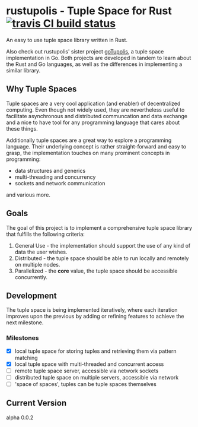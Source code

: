 # rustupolis - Tuple Space for Rust [![travis CI build status](https://travis-ci.org/Micutio/rustupolis.svg?branch=master)](https://travis-ci.org/Micutio/rustupolis)

An easy to use tuple space library written in Rust.

Also check out rustupolis' sister project [goTupolis](https://github.com/Micutio/goTupolis), a tuple space implementation in Go.
Both projects are developed in tandem to learn about the Rust and Go languages, as well as the differences in implementing a similar library.

## Why Tuple Spaces

Tuple spaces are a very cool application (and enabler) of decentralized computing. Even though not widely used, they are nevertheless useful to facilitate asynchronous and distributed communcation and data exchange and a nice to have tool for any programming language that cares about these things.

Additionally tuple spaces are a great way to explore a programming language. Their underlying concept is rather straight-forward and easy to grasp, the implementation touches on many prominent concepts in programming:

- data structures and generics
- multi-threading and concurrency
- sockets and network communication

and various more.

## Goals

The goal of this project is to implement a comprehensive tuple space library that fulfills the following criteria:

1. General Use - the implementation should support the use of any kind of data the user wishes.
2. Distributed - the tuple space should be able to run locally and remotely on multiple nodes.
3. Parallelized - the **core** value, the tuple space should be accessible concurrently.

## Development

The tuple space is being implemented iteratively, where each iteration improves upon the previous by adding or refining features to achieve the next milestone.

### Milestones

- [x] local tuple space for storing tuples and retrieving them via pattern matching
- [x] local tuple space with multi-threaded and concurrent access
- [ ] remote tuple space server, accessible via network sockets
- [ ] distributed tuple space on multiple servers, accessible via network
- [ ] 'space of spaces', tuples can be tuple spaces themselves

## Current Version

alpha 0.0.2
